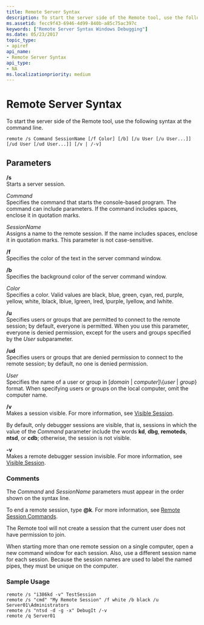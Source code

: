 ```yaml
---
title: Remote Server Syntax
description: To start the server side of the Remote tool, use the following syntax at the command line.
ms.assetid: fecc9f43-6946-4d99-840b-a85c75ac397c
keywords: ["Remote Server Syntax Windows Debugging"]
ms.date: 05/23/2017
topic_type:
- apiref
api_name:
- Remote Server Syntax
api_type:
- NA
ms.localizationpriority: medium
---
```


# Remote Server Syntax


To start the server side of the Remote tool, use the following syntax at the command line.

```console
remote /s Command SessionName [/f Color] [/b] [/u User [/u User...]] [/ud User [/ud User...]] [/v | /-v]
```

## <span id="ddk_remote_server_syntax_dtools"></span><span id="DDK_REMOTE_SERVER_SYNTAX_DTOOLS"></span>Parameters


<span id="________s______"></span><span id="________S______"></span> **/s**   
Starts a server session.

<span id="_______Command______"></span><span id="_______command______"></span><span id="_______COMMAND______"></span> *Command*   
Specifies the command that starts the console-based program. The command can include parameters. If the command includes spaces, enclose it in quotation marks.

<span id="_______SessionName______"></span><span id="_______sessionname______"></span><span id="_______SESSIONNAME______"></span> *SessionName*   
Assigns a name to the remote session. If the name includes spaces, enclose it in quotation marks. This parameter is not case-sensitive.

<span id="________f______"></span><span id="________F______"></span> **/f**   
Specifies the color of the text in the server command window.

<span id="________b______"></span><span id="________B______"></span> **/b**   
Specifies the background color of the server command window.

<span id="_______Color______"></span><span id="_______color______"></span><span id="_______COLOR______"></span> *Color*   
Specifies a color. Valid values are black, blue, green, cyan, red, purple, yellow, white, lblack, lblue, lgreen, lred, lpurple, lyellow, and lwhite.

<span id="________u______"></span><span id="________U______"></span> **/u**   
Specifies users or groups that are permitted to connect to the remote session; by default, everyone is permitted. When you use this parameter, everyone is denied permission, except for the users and groups specified by the *User* subparameter.

<span id="________ud______"></span><span id="________UD______"></span> **/ud**   
Specifies users or groups that are denied permission to connect to the remote session; by default, no one is denied permission.

<span id="_______User______"></span><span id="_______user______"></span><span id="_______USER______"></span> *User*   
Specifies the name of a user or group in \[*domain* | *computer*\]\\{*user* | *group*} format. When specifying users or groups on the local computer, omit the computer name.

<span id="________v______"></span><span id="________V______"></span> **/v**   
Makes a session visible. For more information, see [Visible Session](remote-tool-concepts.md#visible-session).

By default, only debugger sessions are visible, that is, sessions in which the value of the *Command* parameter include the words **kd**, **dbg**, **remoteds**, **ntsd**, or **cdb**; otherwise, the session is not visible.

<span id="_______-v______"></span><span id="_______-V______"></span> **-v**   
Makes a remote debugger session invisible. For more information, see [Visible Session](remote-tool-concepts.md#visible-session).

### <span id="comments"></span><span id="COMMENTS"></span>Comments

The *Command* and *SessionName* parameters must appear in the order shown on the syntax line.

To end a remote session, type <strong>@k</strong>. For more information, see [Remote Session Commands](remote-session-commands.md).

The Remote tool will not create a session that the current user does not have permission to join.

When starting more than one remote session on a single computer, open a new command window for each session. Also, use a different session name for each session. Because the session names are used to label the named pipes, they must be unique on the computer.

### <span id="sample_usage"></span><span id="SAMPLE_USAGE"></span>Sample Usage

```console
remote /s "i386kd -v" TestSession
remote /s "cmd" "My Remote Session" /f white /b black /u Server01\Administrators
remote /s "ntsd -d -g -x" DebugIt /-v
remote /q Server01
```

 

 





